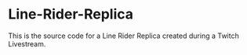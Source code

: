# Line-Rider-Replica
This is the source code for a Line Rider Replica created during a Twitch Livestream.
